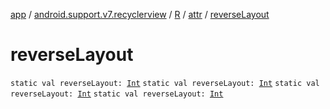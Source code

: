 [app](../../../index.md) / [android.support.v7.recyclerview](../../index.md) / [R](../index.md) / [attr](index.md) / [reverseLayout](.)

# reverseLayout

`static val reverseLayout: `[`Int`](https://kotlinlang.org/api/latest/jvm/stdlib/kotlin/-int/index.html)
`static val reverseLayout: `[`Int`](https://kotlinlang.org/api/latest/jvm/stdlib/kotlin/-int/index.html)
`static val reverseLayout: `[`Int`](https://kotlinlang.org/api/latest/jvm/stdlib/kotlin/-int/index.html)
`static val reverseLayout: `[`Int`](https://kotlinlang.org/api/latest/jvm/stdlib/kotlin/-int/index.html)